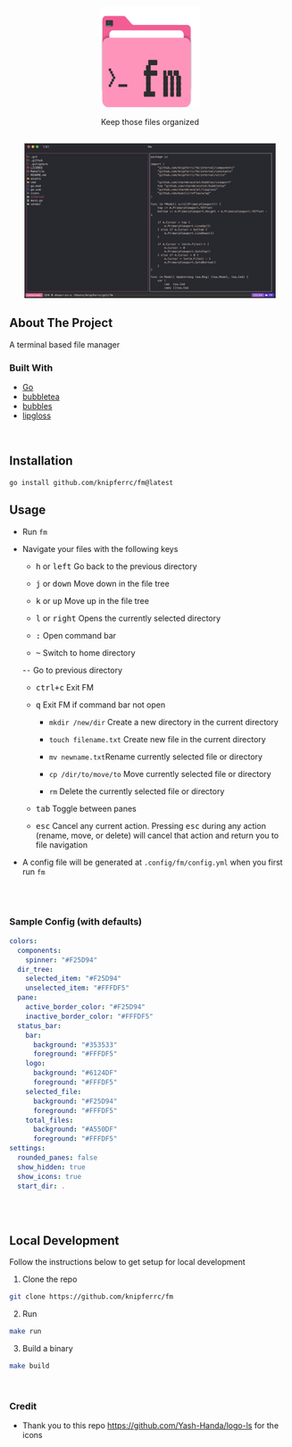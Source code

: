 <p align="center">
  <img src="./assets/logo.svg" height="180" width="180" />
  <p align="center">
    Keep those files organized
  </p>
</p>

<p align="center" style="margin-top: 30px; margin-bottom: 20px;">
  <img src="./assets/screenshot.png" width="450" title="hover text">
</p>

## About The Project

A terminal based file manager

### Built With

- [Go](https://golang.org/)
- [bubbletea](https://github.com/charmbracelet/bubbletea)
- [bubbles](https://github.com/charmbracelet/bubbles)
- [lipgloss](https://github.com/charmbracelet/lipgloss)

<br />

## Installation

```
go install github.com/knipferrc/fm@latest
```

## Usage

- Run `fm`
- Navigate your files with the following keys
  <br />

  - <kbd>h</kbd> or <kbd>left</kbd> Go back to the previous directory

  - <kbd>j</kbd> or <kbd>down</kbd> Move down in the file tree

  - <kbd>k</kbd> or <kbd>up</kbd> Move up in the file tree

  - <kbd>l</kbd> or <kbd>right</kbd> Opens the currently selected directory

  - <kbd>:</kbd> Open command bar

  - <kbd>~</kbd> Switch to home directory

  -<kbd>-</kbd> Go to previous directory

  - <kbd>ctrl+c</kbd> Exit FM

  - <kbd>q</kbd> Exit FM if command bar not open

    - `mkdir /new/dir` Create a new directory in the current directory

    - `touch filename.txt` Create new file in the current directory

    - `mv newname.txt`Rename currently selected file or directory

    - `cp /dir/to/move/to` Move currently selected file or directory

    - `rm` Delete the currently selected file or directory

  - <kbd>tab</kbd> Toggle between panes

  - <kbd>esc</kbd> Cancel any current action. Pressing <kbd>esc</kbd> during any action (rename, move, or delete) will cancel that action and return you to file navigation

- A config file will be generated at `.config/fm/config.yml` when you first run `fm`

<br />
<br />

### Sample Config (with defaults)

```yml
colors:
  components:
    spinner: "#F25D94"
  dir_tree:
    selected_item: "#F25D94"
    unselected_item: "#FFFDF5"
  pane:
    active_border_color: "#F25D94"
    inactive_border_color: "#FFFDF5"
  status_bar:
    bar:
      background: "#353533"
      foreground: "#FFFDF5"
    logo:
      background: "#6124DF"
      foreground: "#FFFDF5"
    selected_file:
      background: "#F25D94"
      foreground: "#FFFDF5"
    total_files:
      background: "#A550DF"
      foreground: "#FFFDF5"
settings:
  rounded_panes: false
  show_hidden: true
  show_icons: true
  start_dir: .
```

<br />
<br />

## Local Development

Follow the instructions below to get setup for local development

1. Clone the repo

```sh
git clone https://github.com/knipferrc/fm
```

2. Run

```sh
make run
```

3. Build a binary

```sh
make build
```

<br />

### Credit

- Thank you to this repo https://github.com/Yash-Handa/logo-ls for the icons
